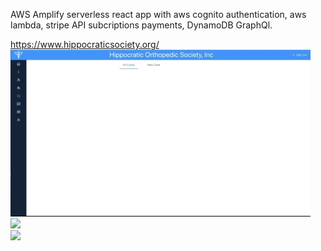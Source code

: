 AWS Amplify serverless react app with aws cognito authentication, aws lambda, stripe API subcriptions payments, DynamoDB GraphQl.


https://www.hippocraticsociety.org/
<br>
<img src="capture1.gif" />
<br>
<img src="capture2.gif" />
<br>
<img src="capture3.gif" />
